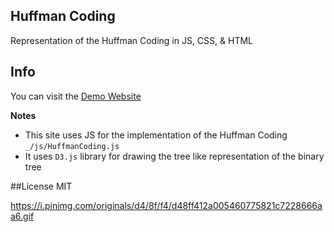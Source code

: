 ## Huffman Coding 
Representation of the Huffman Coding in JS, CSS, &amp; HTML

## Info 
You can visit the [Demo Website](http://khaledm.com/huffman)

**Notes**
- This site uses JS for the implementation of the Huffman Coding `_/js/HuffmanCoding.js`
- It uses `D3.js` library for drawing the tree like representation of the binary tree

##License 
MIT


https://i.pinimg.com/originals/d4/8f/f4/d48ff412a005460775821c7228666aa6.gif
